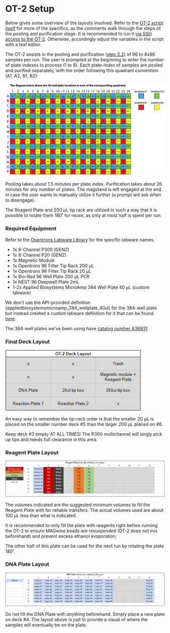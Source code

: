 **OT-2 Setup**
==============

Below gives some overview of the layouts involved. Refer to the [OT-2 script itself](/ot2/octopus3-ot2-pool-purify.py) for more of the specifics, as the comments walk through the steps of the pooling and purification stage. It is recommended to run it [via SSH access to the OT-2](https://support.opentrons.com/s/article/Setting-up-SSH-access-to-your-OT-2). Otherwise, accordingly adjust the variables in the script with a text editor.

The OT-2 assists in the pooling and purification ([step 2.2](/docs/Bench-Protocol.md#22-pooling)) of 96 to 8x96 samples per run. The user is prompted at the beginning to enter the number of plate indexes to process (1 to 8). Each plate-index of samples are pooled and purified separately, with the order following this quadrant convention (A1, A2, B1, B2):

![384-well quadrant convention A1, A2, B1, B2](/img/quadrants-384-well-plate.png)

 Pooling takes about 1.5 minutes per plate index. Purification takes about 26 minutes for any number of plates. The magstand is left engaged at the end in case the user wants to manually utilize it further (a prompt will ask when to disengage).

 The Reagent Plate and 200 µL tip rack are utilized in such a way that it is possible to rotate them 180˚ for reuse, as only at most half is spent per run.

### **Required Equipment**
Refer to the [Opentrons Labware Library](https://labware.opentrons.com/?category=wellPlate) for the specific labware names.

- 1x  8-Channel P300 (GEN2)
- 1x  8-Channel P20 (GEN2)
- 1x  Magnetic Module
- 1x  Opentrons 96 Filter Tip Rack 200 µL
- 1x  Opentrons 96 Filter Tip Rack 20 µL
- 1x  Bio-Rad 96 Well Plate 200 µL PCR
- 1x  NEST 96 Deepwell Plate 2mL
- 1-2x  Applied Biosystems MicroAmp 384 Well Plate 40 µL (custom labware)

We don't use the API-provided definition (appliedbiosystemsmicroamp_384_wellplate_40ul) for the 384-well plate but instead created a custom labware definition for it that can be found [here](/ot2/appliedbiosystems_384_wellplate_40ul.json).

The 384-well plates we've been using have [catalog number A36931](https://www.thermofisher.com/order/catalog/product/A36931).

### **Final Deck Layout**

![OT-2 Deck Layout](/img/ot2-deck-layout.png)

An easy way to remember the tip-rack order is that the smaller 20 µL is placed on the smaller number deck #5 than the larger 200 µL placed on #6.

Keep deck #3 empty AT ALL TIMES! The P300 multichannel will singly pick up tips and needs full clearance in this area.

### **Reagent Plate Layout**

![OT-2 Reagent Plate](/img/ot2-reagent-plate.png)

The volumes indicated are the suggested minimum volumes to fill the Reagent Plate with for reliable transfers. The actual volumes used are about 100 µL less than what is indicated.

It is recommended to only fill the plate with reagents right before running the OT-2 to ensure MAGwise beads are resuspended (OT-2 does not mix beforehand) and prevent excess ethanol evaporation.

The other half of this plate can be used for the next run by rotating the plate 180˚.

### **DNA Plate Layout**

![OT-2 DNA Plate](/img/ot2-dna-plate.png)

Do not fill the DNA Plate with anything beforehand. Simply place a new plate on deck #4. The layout above is just to provide a visual of where the samples will eventually be on the plate.

